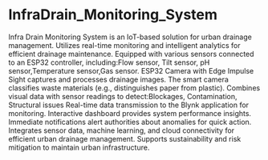 # InfraDrain_Monitoring_System
Infra Drain Monitoring System is an IoT-based solution for urban drainage management.
Utilizes real-time monitoring and intelligent analytics for efficient drainage maintenance.
Equipped with various sensors connected to an ESP32 controller, including:Flow sensor, Tilt sensor, pH sensor,Temperature sensor,Gas sensor.
ESP32 Camera with Edge Impulse Sight captures and processes drainage images.
The smart camera classifies waste materials (e.g., distinguishes paper from plastic).
Combines visual data with sensor readings to detect:Blockages, Contamination, Structural issues
Real-time data transmission to the Blynk application for monitoring.
Interactive dashboard provides system performance insights.
Immediate notifications alert authorities about anomalies for quick action.
Integrates sensor data, machine learning, and cloud connectivity for efficient urban drainage management.
Supports sustainability and risk mitigation to maintain urban infrastructure.
